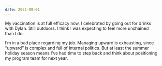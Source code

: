 ```yaml
---
date: 2021-08-01
---
```


My vaccination is at full efficacy now, I celebrated by going out for drinks with Dylan. Still outdoors. I think I was expecting to feel more unchained than I do.

I’m in a bad place regarding my job. Managing upward is exhausting, since “upward” is complex and full of internal politics. But at least the summer holiday season means I’ve had time to step back and think about positioning my program team for next year.
